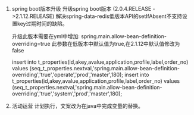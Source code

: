 1. spring boot版本升级
   升级spring boot版本 (2.0.4.RELEASE ->2.1.12.RELEASE)
   解决spring-data-redis低版本API的setIfAbsent不支持设置key过期时间的缺陷。
   
   升级此版本需要在yml中增加:
   spring.main.allow-bean-definition-overriding=true
   此参数在低版本中默认值为true,在2.1.12中默认值修改为false
   
   insert into t_properties(id,akey,avalue,application,profile,label,order_no) 
   values (seq_t_properties.nextval,'spring.main.allow-bean-definition-overriding','true','operate','prod','master',180);
   insert into t_properties(id,akey,avalue,application,profile,label,order_no) 
   values (seq_t_properties.nextval,'spring.main.allow-bean-definition-overriding','true','system','prod','master',180);
   
2. 活动运营
   计划执行，文案改为在java中完成变量的替换。   